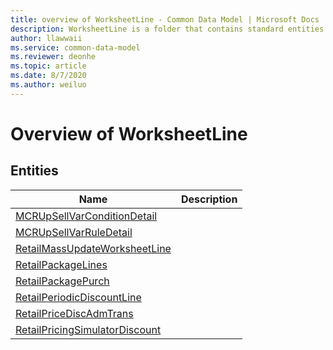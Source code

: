 ```yaml
---
title: overview of WorksheetLine - Common Data Model | Microsoft Docs
description: WorksheetLine is a folder that contains standard entities related to the Common Data Model.
author: llawwaii
ms.service: common-data-model
ms.reviewer: deonhe
ms.topic: article
ms.date: 8/7/2020
ms.author: weiluo
---
```


# Overview of WorksheetLine


## Entities

|Name|Description|
|---|---|
|[MCRUpSellVarConditionDetail](MCRUpSellVarConditionDetail.md)||
|[MCRUpSellVarRuleDetail](MCRUpSellVarRuleDetail.md)||
|[RetailMassUpdateWorksheetLine](RetailMassUpdateWorksheetLine.md)||
|[RetailPackageLines](RetailPackageLines.md)||
|[RetailPackagePurch](RetailPackagePurch.md)||
|[RetailPeriodicDiscountLine](RetailPeriodicDiscountLine.md)||
|[RetailPriceDiscAdmTrans](RetailPriceDiscAdmTrans.md)||
|[RetailPricingSimulatorDiscount](RetailPricingSimulatorDiscount.md)||
